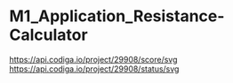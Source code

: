 # M1_Application_Resistance-Calculator
https://api.codiga.io/project/29908/score/svg
https://api.codiga.io/project/29908/status/svg
